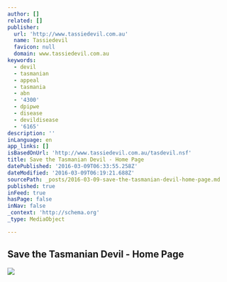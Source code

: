 ```yaml
---
author: []
related: []
publisher:
  url: 'http://www.tassiedevil.com.au'
  name: Tassiedevil
  favicon: null
  domain: www.tassiedevil.com.au
keywords:
  - devil
  - tasmanian
  - appeal
  - tasmania
  - abn
  - '4300'
  - dpipwe
  - disease
  - devildisease
  - '6165'
description: ''
inLanguage: en
app_links: []
isBasedOnUrl: 'http://www.tassiedevil.com.au/tasdevil.nsf'
title: Save the Tasmanian Devil - Home Page
datePublished: '2016-03-09T06:33:55.258Z'
dateModified: '2016-03-09T06:19:21.688Z'
sourcePath: _posts/2016-03-09-save-the-tasmanian-devil-home-page.md
published: true
inFeed: true
hasPage: false
inNav: false
_context: 'http://schema.org'
_type: MediaObject

---
```

<article style=""><h1>Save the Tasmanian Devil - Home Page</h1><img src="http://www.tassiedevil.com.au/tasdevil.nsf/welcome.jpg" /></article>